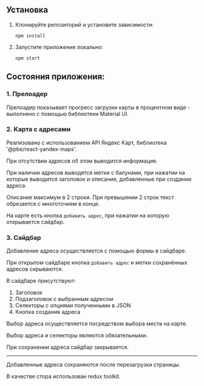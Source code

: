 ## Установка

1. Клонируйте репозиторий и установите зависимости:

    `npm install`

2. Запустите приложение локально:

    `npm start`


## Состояния приложения:

### 1. Прелоадер
Прелоадер показывает прогресс загрузки карты в процентном виде - выполнено с помощью библиотеки Material UI.

### 2. Карта с адресами
Реализовано с использованием API Яндекс Карт, библиотека '@pbe/react-yandex-maps'.

При отсутствии адресов об этом выводится информация.

При наличии адресов выводятся метки с балунами, при нажатии на которые выводится заголовок и описание, добавленные при создании адреса.

Описание максимум в 2 строки. При превышении 2 строк текст обрезается с многоточием в конце.

На карте есть кнопка `добавить адрес`, при нажатии на которую открывается сайдбар.

### 3. Сайдбар
Добавление адреса осуществляется с помощью формы в сайдбаре.

При открытом сайдбаре кнопка `добавить адрес` и метки сохранённых адресов скрываются.

В сайдбаре присутствуют:

1. Заголовок
2. Подзаголовок с выбранным адресом
3. Селекторы с опциями полученными в JSON
4. Кнопка создания адреса

Выбор адреса осуществляется посредством выбора места на карте.

Выбор адреса и селекторы являются обязательными.

При сохранении адреса сайдбар закрывается.

----
Добавленные адреса сохраняются после перезагрузки страницы.

В качестве стора использован redux toolkit.







